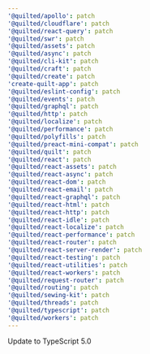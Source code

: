 ```yaml
---
'@quilted/apollo': patch
'@quilted/cloudflare': patch
'@quilted/react-query': patch
'@quilted/swr': patch
'@quilted/assets': patch
'@quilted/async': patch
'@quilted/cli-kit': patch
'@quilted/craft': patch
'@quilted/create': patch
'create-quilt-app': patch
'@quilted/eslint-config': patch
'@quilted/events': patch
'@quilted/graphql': patch
'@quilted/http': patch
'@quilted/localize': patch
'@quilted/performance': patch
'@quilted/polyfills': patch
'@quilted/preact-mini-compat': patch
'@quilted/quilt': patch
'@quilted/react': patch
'@quilted/react-assets': patch
'@quilted/react-async': patch
'@quilted/react-dom': patch
'@quilted/react-email': patch
'@quilted/react-graphql': patch
'@quilted/react-html': patch
'@quilted/react-http': patch
'@quilted/react-idle': patch
'@quilted/react-localize': patch
'@quilted/react-performance': patch
'@quilted/react-router': patch
'@quilted/react-server-render': patch
'@quilted/react-testing': patch
'@quilted/react-utilities': patch
'@quilted/react-workers': patch
'@quilted/request-router': patch
'@quilted/routing': patch
'@quilted/sewing-kit': patch
'@quilted/threads': patch
'@quilted/typescript': patch
'@quilted/workers': patch
---
```


Update to TypeScript 5.0
